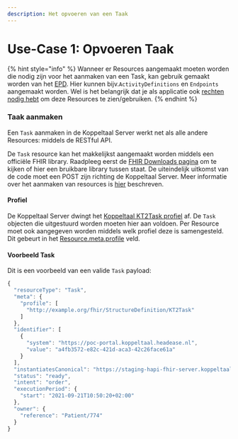 ```yaml
---
description: Het opvoeren van een Taak
---
```


# Use-Case 1: Opvoeren Taak

{% hint style="info" %}
Wanneer er Resources aangemaakt moeten worden die nodig zijn voor het aanmaken van een Task, kan gebruik gemaakt worden van het [EPD](https://poc-epd.koppeltaal.headease.nl). Hier kunnen bijv.`ActivityDefinitions` en `Endpoints` aangemaakt worden. Wel is het belangrijk dat je als applicatie ook [rechten nodig hebt](../../../domeinbeheer/rollen-beheren/autorisatiemodel.md) om deze Resources te zien/gebruiken.
{% endhint %}

### Taak aanmaken

Een `Task` aanmaken in de Koppeltaal Server werkt net als alle andere Resources: middels de RESTful API. 

De `Task` resource kan het makkelijkst aangemaakt worden middels een officiële FHIR library. Raadpleeg eerst de [FHIR Downloads pagina](https://hl7.org/fhir/r4/downloads.html) om te kijken of hier een bruikbare library tussen staat. De uiteindelijk uitkomst van de code moet een POST zijn richting de Koppeltaal Server. Meer informatie over het aanmaken van resources is [hier](../../../technische-howto/resources-managen/crud-operaties/resource-aanmaken.md) beschreven.

#### Profiel

De Koppeltaal Server dwingt het [Koppeltaal KT2Task profiel](https://simplifier.net/koppeltaalv2.0/kt2task) af. De `Task` objecten die uitgestuurd worden moeten hier aan voldoen. Per Resource moet ook aangegeven worden middels welk profiel deze is samengesteld. Dit gebeurt in het [Resource.meta.profile](https://www.hl7.org/fhir/resource-definitions.html#Meta.profile) veld.

#### Voorbeeld Task

Dit is een voorbeeld van een valide `Task` payload:

```javascript
{
  "resourceType": "Task",
  "meta": {
    "profile": [
      "http://example.org/fhir/StructureDefinition/KT2Task"
    ]
  },
  "identifier": [
    {
      "system": "https://poc-portal.koppeltaal.headease.nl",
      "value": "a4fb3572-e82c-421d-aca3-42c26face61a"
    }
  ],
  "instantiatesCanonical": "https://staging-hapi-fhir-server.koppeltaal.headease.nl/fhir/ActivityDefinition/762/_history/1",
  "status": "ready",
  "intent": "order",
  "executionPeriod": {
    "start": "2021-09-21T10:50:20+02:00"
  },
  "owner": {
    "reference": "Patient/774"
  }
}
```

